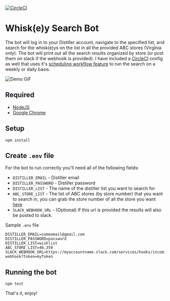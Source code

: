 [![CircleCI](https://circleci.com/gh/jossjacobo/testcafe-whiskey.svg?style=svg)](https://circleci.com/gh/jossjacobo/testcafe-whiskey)
# Whisk(e)y Search Bot
The bot will log in to your Distiller account, navigate to the specified list, and search for the whisk(e)ys on the list in all the provided ABC stores (Virginia only). The bot will print out all the search results organized by store (or post them on slack if the webhook is provided). I have included a [CircleCI](https://circleci.com/gh/jossjacobo/workflows/testcafe-whiskey/tree/master) config as well that uses it's [scheduling workflow feature](https://circleci.com/docs/2.0/workflows/#scheduling-a-workflow) to run the search on a weekly or daily basis.

![Demo GIF](/38083972_1302463563242691_5791098636502827008_n.gif)

## Required
- [NodeJS](https://nodejs.org/en/)
- [Google Chrome](https://www.google.com/chrome/)

## Setup
`npm install`

## Create `.env` file
For the bot to run correctly you'll need all of the following fields:
- `DISTILLER_EMAIL` - Distiller email
- `DISTILLER_PASSWORD` - Distiller password
- `DISTILLER_LIST` - The name of the distiller list you want to search for
- `ABC_STORE_LIST` - The list of ABC stores (by store number) that you want to search in, you can grab the store number of all the store you want [here](https://www.abc.virginia.gov/stores#/search)
- `SLACK_WEBHOOK_URL` - (Optional) If this url is provided the results will also be posted to slack.

Sample `.env` file
```
DISTILLER_EMAIL=someemail@gmail.com
DISTILLER_PASSWORD=password
DISTILLER_LIST=wishlist
ABC_STORE_LIST=46,359
SLACK_WEBHOOK_URL=https://myaccountname.slack.com/services/hooks/incoming-webhook?token=myToken
```

## Running the bot
`npm test`

That's it, enjoy!
